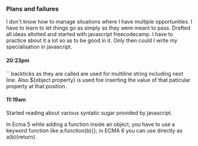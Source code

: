 ### Plans and failures

I don't know how to manage situations where I have multiple opportunities. I have to learn to let things go as simply as they were meant to pass. Drafted all ideas allotted and started with javascript freecodecamp. I have to practice about it a lot so as to be good in it. Only then could I write my specialisation in javascript.

#### 20:23pm
`` backticks as they are called are used for multiline string including next line. Also ${object.property} is used foe inserting the value of that paticular property at that position.

#### 11:19am
Started reading about various syntatic sugar provided by javascript.

In Ecma 5 while adding a function inside an object, you have to use a keyword function like a:function(b){};
in ECMA 6 you can use directly as a(b){return}.
